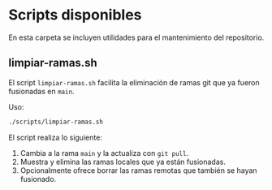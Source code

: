 # Scripts disponibles

En esta carpeta se incluyen utilidades para el mantenimiento del repositorio.

## limpiar-ramas.sh

El script `limpiar-ramas.sh` facilita la eliminación de ramas git que ya fueron fusionadas en `main`.

Uso:

```bash
./scripts/limpiar-ramas.sh
```

El script realiza lo siguiente:

1. Cambia a la rama `main` y la actualiza con `git pull`.
2. Muestra y elimina las ramas locales que ya están fusionadas.
3. Opcionalmente ofrece borrar las ramas remotas que también se hayan fusionado.
